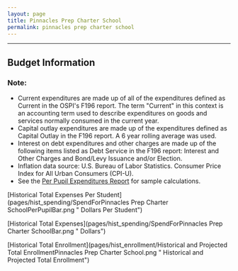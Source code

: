 ```yaml
---
layout: page
title: Pinnacles Prep Charter School
permalink: pinnacles prep charter school
---
```




___

## Budget Information
### Note:
- Current expenditures are made up of all of the expenditures defined as Current in the OSPI's F196 report. The term "Current" in this context is an accounting term used to describe expenditures on goods and services normally consumed in the current year.
- Capital outlay expenditures are made up of the expenditures defined as Capital Outlay in the F196 report. A 6 year rolling average was used.
- Interest on debt expenditures and other charges are made up of the following items listed as Debt Service in the F196 report: Interest and Other Charges and Bond/Levy Issuance and/or Election.
- Inflation data source: U.S. Bureau of Labor Statistics. Consumer Price Index for All Urban Consumers (CPI-U).
- See the [Per Pupil Expenditures Report](report_expenditures) for sample calculations.

[Historical Total Expenses Per Student](pages/hist_spending/SpendForPinnacles Prep Charter SchoolPerPupilBar.png " Dollars Per Student")

[Historical Total Expenses](pages/hist_spending/SpendForPinnacles Prep Charter SchoolBar.png " Dollars")

[Historical Total Enrollment](pages/hist_enrollment/Historical and Projected Total EnrollmentPinnacles Prep Charter School.png " Historical and Projected Total Enrollment")

